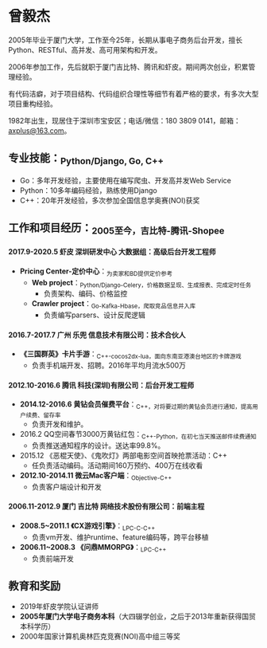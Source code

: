 # 曾毅杰

2005年毕业于厦门大学，工作至今25年，长期从事电子商务后台开发，擅长Python、RESTful、高并发、高可用架构和开发。

2006年参加工作，先后就职于厦门吉比特、腾讯和虾皮。期间两次创业，积累管理经验。

有代码洁癖，对于项目结构、代码组织合理性等细节有着严格的要求，有多次大型项目重构经验。

1982年出生，现居住于深圳市宝安区；电话/微信：180 3809 0141，邮箱：axplus@163.com。

## 专业技能：<sub>Python/Django, Go, C++</sub>

* Go：多年开发经验，主要使用在编写爬虫、开发高并发Web Service
* Python：10多年编码经验，熟练使用Django
* C++：20年开发经验，多次参加全国信息学奥赛(NOI)获奖

## 工作和项目经历：<sub>2005至今，吉比特-腾讯-Shopee</sub>

#### 2017.9-2020.5 虾皮 深圳研发中心 大数据组：高级后台开发工程师

* **Pricing Center-定价中心**：<sub>为卖家和BD提供定价参考</sub>
    * **Web project**：<sub>Python/Django-Celery，价格数据呈现、生成报表、完成定时任务</sub>
        - 负责架构、编码、价格监控
    * **Crawler project**：<sub>Go-Kafka-Hbase，爬取竞品信息并入库</sub>
        - 负责编写parsers、设计反爬逻辑

#### 2016.7-2017.7 广州 乐兜 信息技术有限公司：技术合伙人

* **《三国群英》卡片手游**：<sub>C++-cocos2dx-lua，面向东南亚港澳台地区的卡牌游戏</sub>
    * 负责手机端开发、招聘。2016年平均月流水500万

#### 2012.10-2016.6 腾讯 科技(深圳)有限公司：后台开发工程师

* **2014.12-2016.6 黄钻会员催费平台**：<sub>C++，对将要过期的黄钻会员进行通知，提高用户续费、留存率</sub>
    - 负责开发和维护。
* 2016.2 QQ空间春节3000万黄钻红包：<sub>C++-Python，在初七当天推送邮件续费通知</sub>
    * 负责推送通知程序的设计。送达率99.8%。
* 2015.12 《恶棍天使》、《鬼吹灯》两部电影空间首映抢票活动：C++
    * 任负责活动编码。活动期间160万预约、400万在线收看
* **2012.10-2014.11 微云Mac客户端**：<sub>Objective-C++</sub>
    * 负责客户端设计和开发

#### 2006.11-2012.9 厦门 吉比特 网络技术股份有限公司：前端主程

* **2008.5~2011.1 《CX游戏引擎》**：<sub>LPC-C-C++</sub>
  * 负责vm开发、维护runtime、feature编码等，跨平台移植
* **2006.11~2008.3 《问鼎MMORPG》**：<sub>LPC-C++</sub>
  * 负责前端开发

## 教育和奖励

* 2019年虾皮学院认证讲师
* **2005年厦门大学电子商务本科**（大四辍学创业，之后于2013年重新获得国贸本科学历）
* 2000年国家计算机奥林匹克竞赛(NOI)高中组三等奖 


